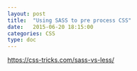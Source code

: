 ```yaml
---
layout: post
title:  "Using SASS to pre process CSS"
date:   2015-06-20 18:15:00
categories: CSS
type: doc
---
```


https://css-tricks.com/sass-vs-less/

